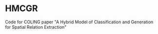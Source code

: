 # HMCGR
Code for COLING paper "A Hybrid Model of Classification and Generation for Spatial Relation Extraction" 
